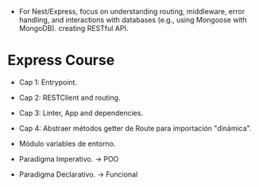 - For Nest/Express, focus on understanding routing, middleware, error handling, and interactions with databases (e.g., using Mongoose with MongoDB). creating RESTful API.

# Express Course

- Cap 1: Entrypoint.
- Cap 2: RESTClient and routing.
- Cap 3: Linter, App and dependencies.
- Cap 4: Abstraer métodos getter de Route para importación "dinámica".
- Módulo variables de entorno.





- Paradigma Imperativo. -> POO
- Paradigma Declarativo. -> Funcional